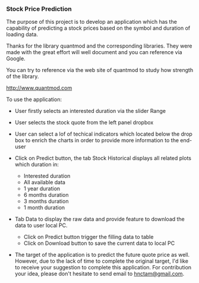 ### Stock Price Prediction

The purpose of this project is to develop an application which has the capability of predicting a stock prices based on the symbol and duration of loading data.

Thanks for the library quantmod and the corresponding libraries. They were made with the great effort will well document and you can reference via Google.

You can try to reference via the web site of quantmod to study how strength of the library.


http://www.quantmod.com

To use the application: 

- User firstly selects an interested duration via the slider Range
- User selects the stock quote from the left panel dropbox
- User can select a lof of techical indicators which located below the drop box to enrich the charts in order to provide more information to the end-user
- Click on Predict button, the tab Stock Historical displays all related plots which duration in:
  * Interested duration
  * All available data
  * 1 year duration
  * 6 months duration
  * 3 months duration
  * 1 month duration
  
- Tab Data to display the raw data and provide feature to download the data to user local PC.
  * Click on Predict button trigger the filling data to table
  * Click on Download button to save the current data to local PC

- The target of the application is to predict the future quote price as well. However, due to the lack of time to complete the original target, I'd like to receive your suggestion to complete this application. For contribution your idea, please don't hesitate to send email to hnctam@gmail.com.